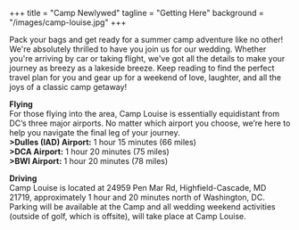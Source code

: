 +++
title = "Camp Newlywed"
tagline = "Getting Here"
background = "/images/camp-louise.jpg"
+++

Pack your bags and get ready for a summer camp adventure like no other! We're absolutely thrilled to have you join us for our wedding. Whether you're arriving by car or taking flight, we've got all the details to make your journey as breezy as a lakeside breeze. Keep reading to find the perfect travel plan for you and gear up for a weekend of love, laughter, and all the joys of a classic camp getaway!
  
**Flying**  
For those flying into the area, Camp Louise is essentially equidistant from DC’s three major airports. No matter which airport you choose, we’re here to help you navigate the final leg of your journey.  
**>Dulles (IAD) Airport:** 1 hour 15 minutes (66 miles)  
**>DCA Airport:** 1 hour 20 minutes (75 miles)  
**>BWI Airport:** 1 hour 20 minutes (78 miles)  
  
**Driving**  
Camp Louise is located at 24959 Pen Mar Rd, Highfield-Cascade, MD 21719, approximately 1 hour and 20 minutes north of Washington, DC. Parking will be available at the Camp and all wedding weekend activities (outside of golf, which is offsite), will take place at Camp Louise. 
